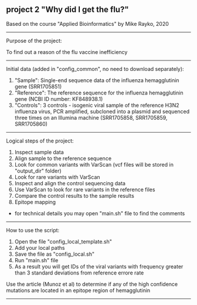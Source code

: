 ## project 2 "Why did I get the flu?"

Based on the course "Applied Bioinformatics" by Mike Rayko, 2020
________________________________________________________________________

Purpose of the project:

To find out a reason of the flu vaccine inefficiency
________________________________________________________________________

Initial data (added in "config_common", no need to download separately):

1. "Sample": Single-end sequence data of the influenza hemagglutinin gene (SRR1705851)
2. "Reference": The reference sequence for the influenza hemagglutinin gene (NCBI ID number: KF848938.1) 
3. "Controls": 3 controls -  isogenic viral sample of the reference H3N2 influenza virus, PCR amplified, subcloned into a plasmid and sequenced three times on an Illumina machine (SRR1705858, SRR1705859, SRR1705860)
________________________________________________________________________

Logical steps of the project:

1. Inspect sample data
2. Align sample to the reference sequence
3. Look for common variants with VarScan (vcf files will be stored in "output_dir" folder)
4. Look for rare variants with VarScan
5. Inspect and align the control sequencing data
6. Use VarScan to look for rare variants in the reference files
7. Compare the control results to the sample results
8. Epitope mapping

* for technical details you may open "main.sh" file to find the comments 
________________________________________________________________________

How to use the script:

1. Open the file "config_local_template.sh"
2. Add your local paths
3. Save the file as "config_local.sh" 
4. Run "main.sh" file 
5. As a result you will get IDs of the viral variants with frequency greater than 3 standard deviations from reference errore rate

Use the article (Munoz et al) to determine if any of the high confidence mutations are located in an epitope region of hemagglutinin 
_________________________________________________________________________
